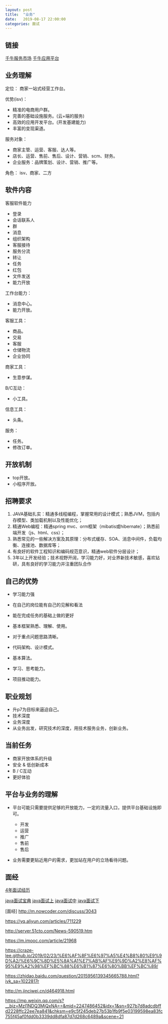 ```yaml
---
layout: post
title:  "业务"
date:   2019-08-17 22:00:00
categories: 面试
---
```


## 链接

[千牛服务市场](https://fuwu.taobao.com/?spm=a1z13.fuwu-indext-2018.54321-ddsy.1.5d335acaGFhdOd)
[千牛应用平台](https://alimarket.taobao.com/markets/qnww/application-platform?spm=a219a.7386653.1.6.685e286cOFDsuF)


 ## 业务理解
 
 定位：
 商家一站式经营工作台。
 
 优势(isv)：
 * 精准的电商用户群。
 * 完善的基础设施服务。(云+端的服务)
 * 高效的应用开发平台。(开发基建能力)
 * 丰富的变现渠道。

 服务对象：
 * 商家主管、运营、客服、达人等。
 * 店长、运营、售前、售后、设计、营销、scm、财务。
 * 企业服务：品牌策划、设计、营销、推广等。
  
 角色：
 isv、商家、二方
 
 ## 软件内容
 
 客服软件能力
 * 登录
 * 会话联系人
 * 群
 * 消息
 * 组织架构
 * 客服接待
 * 服务分流
 * 转让
 * 任务
 * 红包
 * 文件发送
 * 能力开放

 工作台能力：
 * 消息中心。
 * 能力开放。

 客服工具：
 * 商品。
 * 交易
 * 客服
 * 仓储物流
 * 企业协同
 
 商家工具：
 * 生意参谋。
 
 B/C互动：
 * 小工具。

 信息工具：
 * 头条。

 服务：
 * 任务。
 * 修改订单。
 
 ## 开放机制

 * top开放。
 * 小程序开放。

## 

## 招聘要求

1. JAVA基础扎实：精通多线程编程，掌握常用的设计模式；熟悉JVM，包括内存模型、类加载机制以及性能优化；
2. 精通Web编程：精通spring mvc、orm框架（mibatis或hibernate）；熟悉前端开发（js、html、css）；
3. 熟悉常见的一些解决方案及其原理：分布式缓存、SOA、消息中间件，负载均衡、连接池、数据库等；
4. 有良好的软件工程知识和编码规范意识，精通web软件分层设计；
5. 3年以上开发经验；技术视野开阔，学习能力好，对业界新技术敏感，喜欢钻研，具有良好的学习能力并注重团队合作

## 自己的优势

* 学习能力强
* 在自己的岗位能有自己的见解和看法
* 能在完成任务的基础上做的更好

*  基本框架熟悉、理解、使用。
*  对于重点问题思路清晰。
*  代码架构、设计模式。
*  基本算法。
*  学习、思考能力。
*  项目推动能力。

## 职业规划

* 升p7为目标来逼迫自己。
* 技术深度
* 业务深度
* 从业务出发，研究技术的深度，用技术服务业务，创新业务。

## 当前任务

* 商家开放体系的升级
* 安全 & 低创新成本
* B / C互动
* 更好体验

## 平台与业务的理解

* 平台可能只需要提供足够的开放能力，一定的流量入口，提供平台基础设施即可。
    * 开发
    * 运营
    * 推广
    * 售前
    * 售后

* 业务需要更贴近用户的需求，更加站在用户的立场看待问题。

## 面经

 [4年面试经历](https://blog.csdn.net/v123411739/article/details/99708892)

 [java面试宝典](https://blog.csdn.net/u014745069/article/details/79822999)
 [java面试上](https://blog.csdn.net/jackfrued/article/details/44921941)
 [java面试中](https://blog.csdn.net/jackfrued/article/details/44931137)
 [java面试下](https://blog.csdn.net/jackfrued/article/details/44931161)

 [面经]
http://m.nowcoder.com/discuss/3043

https://yq.aliyun.com/articles/711229

http://server.51cto.com/News-590519.htm

https://m.imooc.com/article/21968

https://craze-lee.github.io/2019/02/23/%E6%AF%8F%E6%97%A5%E4%B8%80%E9%9D%A2/%E6%9C%8D%E5%8A%A1%E7%AB%AF%E9%9D%A2%E8%AF%95%E9%A2%98%EF%BC%88%E6%B1%87%E6%80%BB%EF%BC%89/

https://zhidao.baidu.com/question/2015956139345665788.html?ivk_sa=1022817r

http://m.jinciwei.cn/d464918.html

https://mp.weixin.qq.com/s?__biz=MzI1NDQ3MjQxNA==&mid=2247486452&idx=1&sn=927b7d8adcdbffd2228ffc22ee7ea841&chksm=e9c5f245deb27b53b1fb9f5e03199598ea83fc755f45af0fdd0b3339dd8dfa87d7d268c6489a&scene=21

